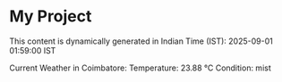 # My Project

This content is dynamically generated in Indian Time (IST): 2025-09-01 01:59:00 IST


Current Weather in Coimbatore:
Temperature: 23.88 °C
Condition: mist
